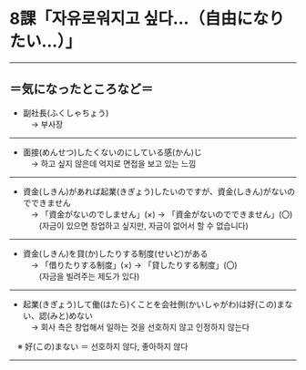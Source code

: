 # 8課「자유로워지고 싶다…（自由になりたい…）」

---

## ＝気になったところなど＝

- 副社長(ふくしゃちょう)  
　→ 부사장  

---

- 面接(めんせつ)したくないのにしている感(かん)じ  
　→ 하고 싶지 않은데 억지로 면접을 보고 있는 느낌  

---

- 資金(しきん)があれば起業(きぎょう)したいのですが、資金(しきん)がないのでできません  
　→ 「資金がないのでしません」(×) → 「資金がないのでできません」(〇)  
　　(자금이 있으면 창업하고 싶지만, 자금이 없어서 할 수 없습니다)  

---

- 資金(しきん)を貸(か)したりする制度(せいど)がある  
　→ 「借りたりする制度」(×) → 「貸したりする制度」(〇)  
　　(자금을 빌려주는 제도가 있다)  

---

- 起業(きぎょう)して働(はたら)くことを会社側(かいしゃがわ)は好(この)まない、認(みと)めない  
　→ 회사 측은 창업해서 일하는 것을 선호하지 않고 인정하지 않는다  

　※ 好(この)まない ＝ 선호하지 않다, 좋아하지 않다  

---
